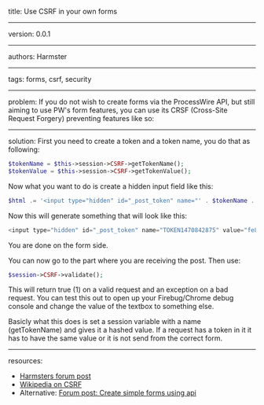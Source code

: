 title: Use CSRF in your own forms

----

version: 0.0.1

----

authors: Harmster

----

tags: forms, csrf, security

-----

problem: 
If you do not wish to create forms via the ProcessWire API, but still aiming to use PW's form features, you can use its CRSF (Cross-Site Request Forgery) preventing features like so:

----

solution: 
First you need to create a token and a token name, you do that as following:

```PHP
$tokenName = $this->session->CSRF->getTokenName();
$tokenValue = $this->session->CSRF->getTokenValue();
```

Now what you want to do is create a hidden input field like this:

```PHP
$html .= '<input type="hidden" id="_post_token" name="' . $tokenName . '" value="' . $tokenValue . '"/>';
```

Now this will generate something that will look like this:

```PHP
<input type="hidden" id="_post_token" name="TOKEN1470842875" value="fe8ce9c1b9e6b9e361830df3525c49317a35332fbf626aa8793777a3b705824a">
```

You are done on the form side.
 
You can now go to the part where you are receiving the post. Then use:

```PHP
$session->CSRF->validate();
```

This will return true (1) on a valid request and an exception on a bad request. You can test this out to open up your Firebug/Chrome debug console and change the value of the textbox to something else.

Basicly what this does is set a session variable with a name (getTokenName) and gives it a hashed value. If a request has a token in it it has to have the same value or it is not send from the correct form.

----

resources:
* [Harmsters forum post](https://processwire.com/talk/topic/3779-use-csrf-in-your-own-forms/)
* [Wikipedia on CSRF](https://en.wikipedia.org/wiki/Cross-site_request_forgery)
* Alternative: [Forum post: Create simple forms using api](https://processwire.com/talk/topic/2089-create-simple-forms-using-api/)
